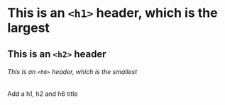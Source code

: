 # This is an `<h1>` header, which is the largest

## This is an `<h2>` header

###### This is an `<h6>` header, which is the smallest


Add a h1, h2 and h6 title
